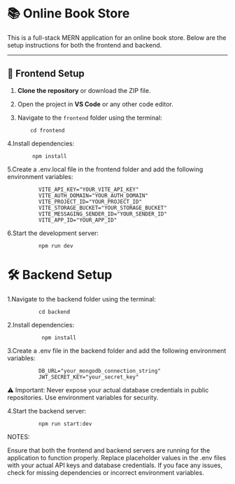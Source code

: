  # 📚 Online Book Store  

This is a full-stack MERN application for an online book store. Below are the setup instructions for both the frontend and backend.  

---

## 🚀 Frontend Setup  

1. **Clone the repository** or download the ZIP file.  
2. Open the project in **VS Code** or any other code editor.  
3. Navigate to the `frontend` folder using the terminal:

           cd frontend

4.Install dependencies:
    
            npm install
5.Create a .env.local file in the frontend folder and add the following environment variables:

              VITE_API_KEY="YOUR_VITE_API_KEY"
              VITE_AUTH_DOMAIN="YOUR_AUTH_DOMAIN"
              VITE_PROJECT_ID="YOUR_PROJECT_ID"
              VITE_STORAGE_BUCKET="YOUR_STORAGE_BUCKET"
              VITE_MESSAGING_SENDER_ID="YOUR_SENDER_ID"
              VITE_APP_ID="YOUR_APP_ID"
6.Start the development server:

              npm run dev

# 🛠 Backend Setup
  1.Navigate to the backend folder using the terminal:
             
              cd backend

  2.Install dependencies:
  
               npm install
 3.Create a .env file in the backend folder and add the following environment variables:
             
              DB_URL="your_mongodb_connection_string"
              JWT_SECRET_KEY="your_secret_key" 
              
   ⚠ Important: Never expose your actual database credentials in public repositories. Use environment variables for security.

  4.Start the backend server:
                  
              npm run start:dev

NOTES:
 
Ensure that both the frontend and backend servers are running for the application to function properly.
Replace placeholder values in the .env files with your actual API keys and database credentials.
If you face any issues, check for missing dependencies or incorrect environment variables.

